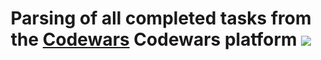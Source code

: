 <h1 align="center">Parsing of all completed tasks from the <a href="https://codewars.com/" target="_blank">Codewars</a> Codewars platform
<a href="https://codewars.com/"><img src="https://repository-images.githubusercontent.com/312697996/68207b80-296f-11eb-8736-edb58a48a60d"></a></h1>
